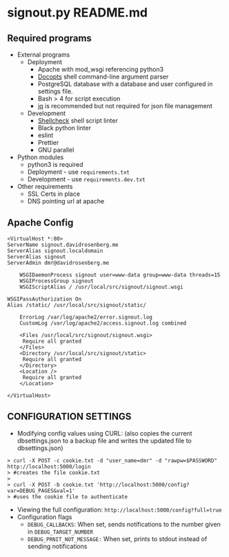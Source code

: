 # signout.py README.md

## Required programs

- External programs
  - Deployment
    - Apache with mod_wsgi referencing python3
    - [Docopts](https://github.com/docopt/docopts) shell command-line argument parser
    - PostgreSQL database with a database and user configured in settings file.
    - Bash > 4 for script execution
    - [jq](https://stedolan.github.io/jq/) is recommended but not required for json file management
  - Development
    - [Shellcheck](http://www.shellcheck.net) shell script linter
    - Black python linter
    - eslint
    - Prettier
    - GNU parallel
- Python modules
  - python3 is required
  - Deployment - use `requirements.txt`
  - Development - use `requirements.dev.txt`
- Other requirements
  - SSL Certs in place
  - DNS pointing url at apache

## Apache Config

```
<VirtualHost *:80>
ServerName signout.davidrosenberg.me
ServerAlias signout.localdomain
ServerAlias signout
ServerAdmin dmr@davidrosenberg.me

    WSGIDaemonProcess signout user=www-data group=www-data threads=15
    WSGIProcessGroup signout
    WSGIScriptAlias / /usr/local/src/signout/signout.wsgi

WSGIPassAuthorization On
Alias /static/ /usr/local/src/signout/static/

    ErrorLog /var/log/apache2/error.signout.log
    CustomLog /var/log/apache2/access.signout.log combined

    <Files /usr/local/src/signout/signout.wsgi>
     Require all granted
    </Files>
    <Directory /usr/local/src/signout/static>
     Require all granted
    </Directory>
    <Location />
     Require all granted
    </Location>

</VirtualHost>
```

## CONFIGURATION SETTINGS

- Modifying config values using CURL: (also copies the current dbsettings.json to a backup file and writes the updated file to dbsettings.json)

```
> curl -X POST -c cookie.txt -d "user_name=dmr" -d "rawpw=$PASSWORD" http://localhost:5000/login
> #creates the file cookie.txt
>
> curl -X POST -b cookie.txt 'http://localhost:5000/config?var=DEBUG_PAGES&val=1'
> #uses the cookie file to authenticate
```

- Viewing the full configuration: `http://localhost:5000/config?full=true`
- Configuration flags
  - `DEBUG_CALLBACKS`: When set, sends notifications to the number given in `DEBUG_TARGET_NUMBER`
  - `DEBUG_PRNIT_NOT_MESSAGE:` When set, prints to stdout instead of sending notifications
